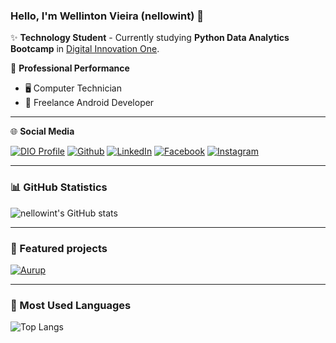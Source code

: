 ### Hello, I'm Wellinton Vieira (nellowint) 👋

✨ **Technology Student** - Currently studying **Python Data Analytics Bootcamp** in [Digital Innovation One](https://web.dio.me/home).

🏢 **Professional Performance**

- 🖥️ Computer Technician
- 🚀 Freelance Android Developer

<hr>

🌐 **Social Media**

[![DIO Profile](https://img.shields.io/badge/-DIO%20Profile-30A3DC?style=for-the-badge)](https://www.dio.me/users/wellintonvieira_office)
[![Github](https://img.shields.io/badge/-Github-000?style=for-the-badge&logo=github)](https://github.com/nellowint)
[![LinkedIn](https://img.shields.io/badge/-LinkedIn-000?style=for-the-badge&logo=linkedin&logoColor=30A3DC)](https://www.linkedin.com/in/wellintonvieiradossantos/)
[![Facebook](https://img.shields.io/badge/-Facebook-000?style=for-the-badge&logo=facebook&logoColor=30A3DC)](https://www.facebook.com/nellowint/)
[![Instagram](https://img.shields.io/badge/-Instagram-000?style=for-the-badge&logo=instagram)](https://www.instagram.com/nellowint/)

<hr>

### 📊 GitHub Statistics

![nellowint's GitHub stats](https://github-readme-stats.vercel.app/api?username=nellowint&show_icons=true&theme=dracula)

<hr>

### 📌 Featured projects

[![Aurup](https://github-readme-stats.vercel.app/api/pin/?username=nellowint&repo=aurup)](https://github.com/nellowint/aurup)

<hr>

### 🚀 Most Used Languages

![Top Langs](https://github-readme-stats.vercel.app/api/top-langs/?username=nellowint&layout=compact)

